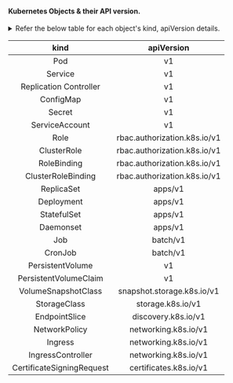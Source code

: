 #### Kubernetes Objects & their API version.

<details>
<summary>Refer the below table for each object's kind, apiVersion details.</summary>
<p>Source Ref: https://kubernetes.io/docs/reference</p>
</details>


kind  | apiVersion
:-------------: | :-------------:
Pod  | v1
Service  | v1
Replication Controller  | v1
ConfigMap | v1
Secret | v1
ServiceAccount | v1
Role | rbac.authorization.k8s.io/v1
ClusterRole | rbac.authorization.k8s.io/v1
RoleBinding | rbac.authorization.k8s.io/v1
ClusterRoleBinding | rbac.authorization.k8s.io/v1
ReplicaSet  | apps/v1
Deployment  | apps/v1
StatefulSet  | apps/v1
Daemonset  | apps/v1
Job  | batch/v1
CronJob  | batch/v1
PersistentVolume | v1
PersistentVolumeClaim | v1
VolumeSnapshotClass | snapshot.storage.k8s.io/v1
StorageClass | storage.k8s.io/v1
EndpointSlice  | discovery.k8s.io/v1
NetworkPolicy | networking.k8s.io/v1
Ingress  | networking.k8s.io/v1
IngressController | networking.k8s.io/v1
CertificateSigningRequest | certificates.k8s.io/v1
